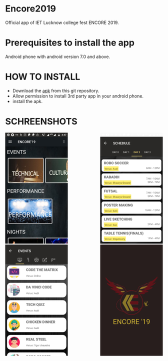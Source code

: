# Encore2019
Official app of IET Lucknow college fest ENCORE 2019.

# Prerequisites to install the app
  Android phone with android version 7.0 and above.
  
# HOW TO INSTALL
 * Download the [apk](https://github.com/ayushg9899/Encore2019/raw/master/app/release/app-release.apk) from this git repository.
 * Allow permission to install 3rd party app in your android phone.
 * install the apk.
  
 # SCHREENSHOTS
  
  <div style="
	height: auto;
	text-align: justify;
	-ms-text-justify: distribute-all-lines;
	text-justify: distribute-all-lines;
">
  <img src="https://github.com/ayushg9899/Encore2019/blob/master/home.jpeg" width="200"/>
  <img src="https://github.com/ayushg9899/Encore2019/blob/master/schedule.jpeg" width="200"/>
  <img src="https://github.com/ayushg9899/Encore2019/blob/master/events.jpeg" width="200"/>
  <img src="https://github.com/ayushg9899/Encore2019/blob/master/splash.jpeg" width="200"/>
<!--   <img src="https://github.com/ayushg9899/Encore2019/blob/master/tech.jpeg" width="200"/> -->
<span style="
  width: 100%;
  display: inline-block;
  font-size: 0;
  line-height: 0"></span>
</div>


